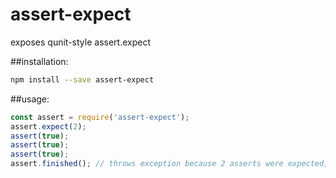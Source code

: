 # assert-expect
exposes qunit-style assert.expect

##installation:
```sh
npm install --save assert-expect
```

##usage:
```js
const assert = require('assert-expect');
assert.expect(2);
assert(true);
assert(true);
assert(true);
assert.finished(); // throws exception because 2 asserts were expected, but three were made.
```
